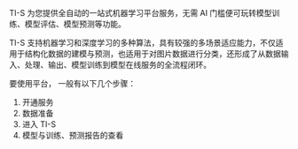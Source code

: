 TI-S 为您提供全自动的一站式机器学习平台服务，无需 AI 门槛便可玩转模型训练、模型评估、模型预测等功能。

TI-S 支持机器学习和深度学习的多种算法，具有较强的多场景适应能力，不仅适用于结构化数据的建模与预测，也适用于对图片数据进行分类，还形成了从数据输入、处理、输出、模型训练到模型在线服务的全流程闭环。

要使用平台， 一般有以下几个步骤：

1. 开通服务
2. 数据准备
3. 进入 TI-S 
4. 模型与训练、预测报告的查看

   


